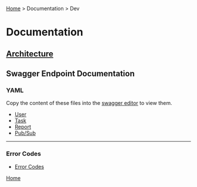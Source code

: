 [Home](../../README.md) > Documentation > Dev

# Documentation

## [Architecture](architecture/architecture)

## Swagger Endpoint Documentation

### YAML
Copy the content of these files into the [swagger editor](editor.swagger.io) to view them.
- [User](endpoints/swagger/user.yaml) 
- [Task](endpoints/swagger/task.yaml) 
- [Report](endpoints/swagger/report.yaml)
- [Pub/Sub](endpoints/swagger/microservice_com.yaml)

[comment]: <> (swagger direct link template : https://editor.swagger.io/?url=https://raw.githubusercontent.com/E-Edu/conept/master/documentation/dev/endpoints/swagger/{{FILE_NAME_HERE}})
---

### Error Codes
- [Error Codes](endpoints/markdown/errors.md)

[Home](../../README.md)